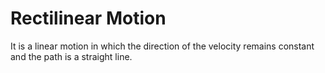 # Rectilinear Motion

It is a linear motion in which the direction of the velocity remains constant and the path is a straight line.

